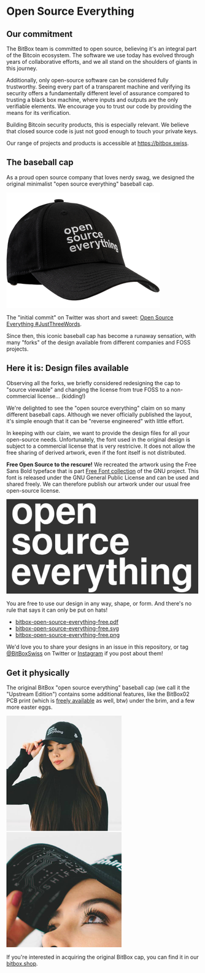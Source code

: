 # Open Source Everything

## Our commitment

The BitBox team is committed to open source, believing it's an integral part of the Bitcoin ecosystem. 
The software we use today has evolved through years of collaborative efforts, and we all stand on the shoulders of giants in this journey.

Additionally, only open-source software can be considered fully trustworthy. 
Seeing every part of a transparent machine and verifying its security offers a fundamentally different level of assurance compared to trusting a black box machine, where inputs and outputs are the only verifiable elements. 
We encourage you to trust our code by providing the means for its verification.

Building Bitcoin security products, this is especially relevant.
We believe that closed source code is just not good enough to touch your private keys.

Our range of projects and products is accessible at <https://bitbox.swiss>.

## The baseball cap

As a proud open source company that loves nerdy swag, we designed the original minimalist "open source everything" baseball cap.

<img src="bitbox-baseball-cap.png" alt="BitBox Open Source Everything baseball cap">

The "initial commit" on Twitter was short and sweet: [Open Source Everything #JustThreeWords](https://twitter.com/BitBoxSwiss/status/1583400147819851782).

Since then, this iconic baseball cap has become a runaway sensation, with many "forks" of the design available from different companies and FOSS projects.

## Here it is: Design files available

Observing all the forks, we briefly considered redesigning the cap to "source viewable" and changing the license from true FOSS to a non-commercial license... (kidding!)

We're delighted to see the "open source everything" claim on so many different baseball caps. 
Although we never officially published the layout, it's simple enough that it can be "reverse engineered" with little effort.

In keeping with our claim, we want to provide the design files for all your open-source needs. 
Unfortunately, the font used in the original design is subject to a commercial license that is very restricive. 
It does not allow the free sharing of derived artwork, even if the font itself is not distributed.

**Free Open Source to the rescure!** 
We recreated the artwork using the Free Sans Bold typeface that is part [Free Font collection](https://savannah.gnu.org/projects/freefont/) of the GNU project.
This font is released under the GNU General Public License and can be used and shared freely.
We can therefore publish our artwork under our usual free open-source license. 

<img src="bitbox-open-source-everything-free.png" alt="open source everything" width="500">

You are free to use our design in any way, shape, or form.
And there's no rule that says it can only be put on hats! 

- [bitbox-open-source-everything-free.pdf](bitbox-open-source-everything-free.pdf)
- [bitbox-open-source-everything-free.svg](bitbox-open-source-everything-free.svg)
- [bitbox-open-source-everything-free.png](bitbox-open-source-everything-free.png)

We'd love you to share your designs in an issue in this repository, or tag [@BitBoxSwiss](https://twitter.com/BitBoxSwiss) on Twitter or [Instagram](https://www.instagram.com/bitboxswiss/) if you post about them!

## Get it physically

The original BitBox "open source everything" baseball cap (we call it the "Upstream Edition") contains some additional features, like the BitBox02 PCB print (which is [freely available](https://github.com/digitalbitbox/bitbox02-firmware/blob/master/doc/bb02_v2.10_schematics.pdf) as well, btw) under the brim, and a few more easter eggs.

<p float="left">
  <img src="bitbox-cap-upstream-edition-1.jpg" alt="BitBox Open Source Everything baseball cap" width="300" />
  <img src="bitbox-cap-upstream-edition-2.jpg" alt="Baseball cap brim with BitBox PCB print" width="300" /> 
</p>


If you're interested in acquiring the original BitBox cap, you can find it in our [bitbox.shop](https://bitbox.shop).
